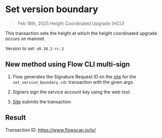 # Set version boundary
> Feb  18th, 2025 Height Coordinated Upgrade (HCU)

This transaction sets the height at which the height coordinated upgrade occurs on mainnet.

Version to set: `v0.38.2-rc.3`

## New method using Flow CLI multi-sign

1. Flow generates the Signature Request ID on the [site](https://flow-multisig.vercel.app/mainnet) for the `set_version_boundary.cdc` transaction with the given args.

2. Signers sign the service account key using the web tool.

3. [Site](https://flow-multisig.vercel.app/mainnet) submits the transaction

## Result

Transaction ID: https://www.flowscan.io/tx/
